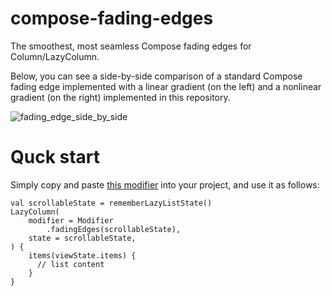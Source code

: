 # compose-fading-edges
The smoothest, most seamless Compose fading edges for Column/LazyColumn.

Below, you can see a side-by-side comparison of a standard Compose fading edge implemented with a linear gradient (on the left) and a nonlinear gradient (on the right) implemented in this repository.

![fading_edge_side_by_side](https://github.com/nikonovmi/compose-fading-edges/assets/9309651/87cbacd9-c8b6-4c55-a98e-38cef60dc1d9)

# Quck start
Simply copy and paste [this modifier](https://gist.github.com/nikonovmi/11f983f64a915d29ceaa2dbdc3d6af59) into your project, and use it as follows:

```
val scrollableState = rememberLazyListState()
LazyColumn(
    modifier = Modifier
        .fadingEdges(scrollableState),
    state = scrollableState,
) {
    items(viewState.items) {
      // list content
    }
}
```
